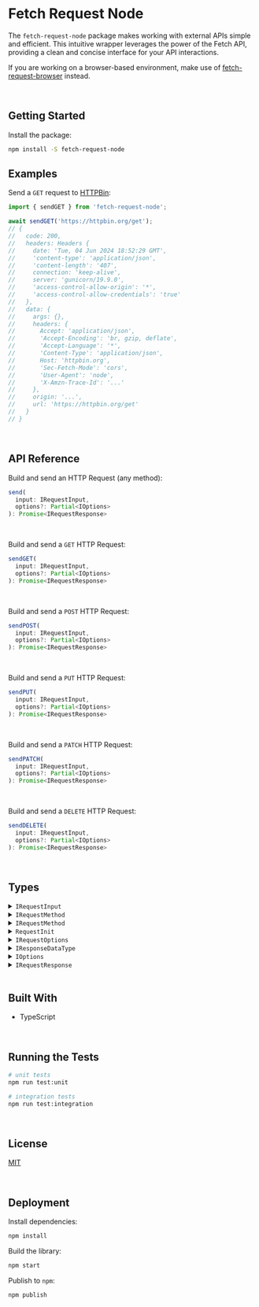 # Fetch Request Node

The `fetch-request-node` package makes working with external APIs simple and efficient. This intuitive wrapper leverages the power of the Fetch API, providing a clean and concise interface for your API interactions.

If you are working on a browser-based environment, make use of [fetch-request-browser](https://github.com/jesusgraterol/fetch-request-browser) instead.



<br />

## Getting Started

Install the package:
```bash
npm install -S fetch-request-node
```

## Examples

Send a `GET` request to [HTTPBin](https://httpbin.org/):

```typescript
import { sendGET } from 'fetch-request-node';

await sendGET('https://httpbin.org/get');
// {
//   code: 200,
//   headers: Headers {
//     date: 'Tue, 04 Jun 2024 18:52:29 GMT',
//     'content-type': 'application/json',
//     'content-length': '407',
//     connection: 'keep-alive',
//     server: 'gunicorn/19.9.0',
//     'access-control-allow-origin': '*',
//     'access-control-allow-credentials': 'true'
//   },
//   data: {
//     args: {},
//     headers: {
//       Accept: 'application/json',
//       'Accept-Encoding': 'br, gzip, deflate',
//       'Accept-Language': '*',
//       'Content-Type': 'application/json',
//       Host: 'httpbin.org',
//       'Sec-Fetch-Mode': 'cors',
//       'User-Agent': 'node',
//       'X-Amzn-Trace-Id': '...'
//     },
//     origin: '...',
//     url: 'https://httpbin.org/get'
//   }
// }
```





<br/>

## API Reference

Build and send an HTTP Request (any method):

```typescript
send(
  input: IRequestInput, 
  options?: Partial<IOptions>
): Promise<IRequestResponse>
```

<br />

Build and send a `GET` HTTP Request:
```typescript
sendGET(
  input: IRequestInput,
  options?: Partial<IOptions>
): Promise<IRequestResponse>
```

<br />

Build and send a `POST` HTTP Request:
```typescript
sendPOST(
  input: IRequestInput,
  options?: Partial<IOptions>
): Promise<IRequestResponse>
```

<br />

Build and send a `PUT` HTTP Request:
```typescript
sendPUT(
  input: IRequestInput,
  options?: Partial<IOptions>
): Promise<IRequestResponse>
```

<br />

Build and send a `PATCH` HTTP Request:
```typescript
sendPATCH(
  input: IRequestInput,
  options?: Partial<IOptions>
): Promise<IRequestResponse>
```

<br />

Build and send a `DELETE` HTTP Request:
```typescript
sendDELETE(
  input: IRequestInput,
  options?: Partial<IOptions>
): Promise<IRequestResponse>
```



<br />

## Types

<details>
  <summary><code>IRequestInput</code></summary>
  
  The URL of the request's target.
  ```typescript
  type IRequestInput = string | URL;
  ```
</details>

<details>
  <summary><code>IRequestMethod</code></summary>
  
  The HTTP Methods supported by this library. To make use of a different one, pass the method name directly in the request options.
  ```typescript
  type IRequestMethod = 'GET' | 'POST' | 'PUT' | 'PATCH' | 'DELETE';
  ```
</details>

<details>
  <summary><code>IRequestMethod</code></summary>
  
  The HTTP Methods supported by this library. To make use of a different one, pass the method name directly in the request options.
  ```typescript
  type IRequestMethod = 'GET' | 'POST' | 'PUT' | 'PATCH' | 'DELETE';
  ```
</details>

<details>
  <summary><code>RequestInit</code></summary>
  
  The [`RequestInit`](https://developer.mozilla.org/en-US/docs/Web/API/RequestInit) dictionary of the Fetch API represents the set of options that can be used to configure a fetch request.
  ```typescript
  interface RequestInit {
      /** A BodyInit object or null to set request's body. */
      body?: BodyInit | null;
      /** A string indicating how the request will interact with the browser's cache to set request's cache. */
      cache?: RequestCache;
      /** A string indicating whether credentials will be sent with the request always, never, or only when sent to a same-origin URL. Sets request's credentials. */
      credentials?: RequestCredentials;
      /** A Headers object, an object literal, or an array of two-item arrays to set request's headers. */
      headers?: HeadersInit;
      /** A cryptographic hash of the resource to be fetched by request. Sets request's integrity. */
      integrity?: string;
      /** A boolean to set request's keepalive. */
      keepalive?: boolean;
      /** A string to set request's method. */
      method?: string;
      /** A string to indicate whether the request will use CORS, or will be restricted to same-origin URLs. Sets request's mode. */
      mode?: RequestMode;
      priority?: RequestPriority;
      /** A string indicating whether request follows redirects, results in an error upon encountering a redirect, or returns the redirect (in an opaque fashion). Sets request's redirect. */
      redirect?: RequestRedirect;
      /** A string whose value is a same-origin URL, "about:client", or the empty string, to set request's referrer. */
      referrer?: string;
      /** A referrer policy to set request's referrerPolicy. */
      referrerPolicy?: ReferrerPolicy;
      /** An AbortSignal to set request's signal. */
      signal?: AbortSignal | null;
      /** Can only be null. Used to disassociate request from any Window. */
      window?: null;
  }
  ```
</details>

<details>
  <summary><code>IRequestOptions</code></summary>
  
  The options that can be applied when sending a Fetch Request.
  IMPORTANT: the reason RequestInit is extended is because in the original type, the body property does not accept plain objects. Even though this makes sense,  utilities so the Request's body is always instantiated with a string.
  ```typescript
  interface IRequestOptions extends RequestInit {
    method: IRequestMethod; // this lib only makes use of these methods
    body: any;
  }
  ```
</details>

<details>
  <summary><code>IResponseDataType</code></summary>
  
  The type of data that will be extracted from the HTTP Response body.
  ```typescript
  type IResponseDataType = 'arrayBuffer' | 'blob' | 'formData' | 'json' | 'text';
  ```
</details>

<details>
  <summary><code>IOptions</code></summary>
  
  The options object that can be passed and used for any request.
  ```typescript
  interface IOptions {
    // the options that will be used to build the request
    requestOptions?: Partial<IRequestOptions>;

    // the expected data type that should be extracted from the response
    responseDataType: IResponseDataType;

    /**
     * Response Status Codes
     * The request's response can be validated by providing a list of acceptable codes or a range
     * object. Keep in mind that if the acceptableStatusCodes array is provided, it will only perform
     * that validation and ignore the acceptableStatusCodesRange.
     */

    // the list of status codes that won't throw an error
    acceptableStatusCodes?: number[];

    // the range of codes that are considered to be acceptable. Defaults to: { min: 200, max: 299 }
    acceptableStatusCodesRange: { min: number, max: number };

    // if enabled, it will not validate the status code from the response object
    skipStatusCodeValidation: boolean;
  }
  ```
</details>

<details>
  <summary><code>IRequestResponse</code></summary>
  
  The object containing the result of the Request.
  ```typescript
  interface IRequestResponse {
    // the HTTP status code extracted from the Response
    code: number,

    // the Response's Headers. Useful as some service providers attach important info in the headers
    headers: Headers;

    // the data extracted from the Response Instance
    data: any;
  }
  ```
</details>





<br />

## Built With

- TypeScript




<br />

## Running the Tests

```bash
# unit tests
npm run test:unit

# integration tests
npm run test:integration
```





<br />

## License

[MIT](https://choosealicense.com/licenses/mit/)





<br />

## Deployment

Install dependencies:
```bash
npm install
```


Build the library:
```bash
npm start
```


Publish to `npm`:
```bash
npm publish
```